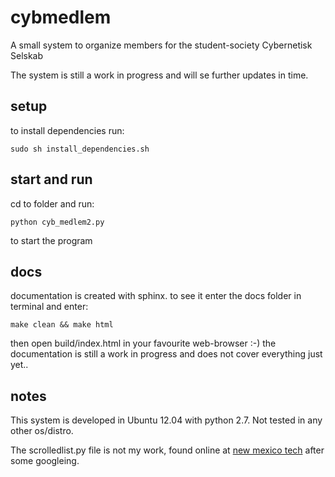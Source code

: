cybmedlem
=========

A small system to organize members for the student-society Cybernetisk Selskab


The system is still a work in progress and will se further updates in time.

setup
------
to install dependencies run:
    
    sudo sh install_dependencies.sh


start and run
--------------
cd to folder and run:

    python cyb_medlem2.py

to start the program


docs
------
documentation is created with sphinx. to see it enter the docs folder in terminal and enter:

    make clean && make html

then open build/index.html in your favourite web-browser :-)
the documentation is still a work in progress and does not cover everything just yet..


notes
-------
This system is developed in Ubuntu 12.04 with python 2.7. Not tested in any other os/distro.

The scrolledlist.py file is not my work, found online at [new mexico tech](http://infohost.nmt.edu/tcc/help/lang/python/examples/scrolledlist/module-scrolledlist.html) after some googleing.
